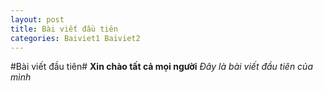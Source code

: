 ```yaml
---
layout: post
title: Bài viết đầu tiên
categories: Baiviet1 Baiviet2
---
```

#Bài viết đầu tiên#
**Xin chào tất cả mọi người**
*Đây là bài viết đầu tiên của mình*
